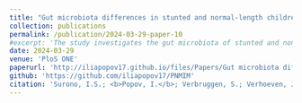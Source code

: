 ```yaml
---
title: "Gut microbiota differences in stunted and normal-length children aged 36–45 months in East Nusa Tenggara, Indonesia"
collection: publications
permalink: /publication/2024-03-29-paper-10
#excerpt: 'The study investigates the gut microbiota of stunted and non-stunted children in East Nusa Tenggara, Indonesia. It found that certain bacteria were more prevalent in stunted children and correlated with their growth parameters. The study also found lower concentrations of fecal short-chain fatty acids (SCFAs) in stunted children, indicating lower energy extraction by their gut microbiota. These findings suggest a potential role of gut microbiota in stunting, but further studies are needed to confirm this.'
date: 2024-03-29
venue: 'PloS ONE'
paperurl: 'http://iliapopov17.github.io/files/Papers/Gut microbiota differences in stunted and normal-length children aged 36–45 months in East Nusa Tenggara, Indonesia.pdf'
github: 'https://github.com/iliapopov17/PNMIM'
citation: 'Surono, I.S.; <b>Popov, I.</b>; Verbruggen, S.; Verhoeven, J.; Kusumo, P.D.; Venema, K. <i>PLOS ONE</i> 2024, 19, e0299349, [![DOI](https://img.shields.io/badge/DOI-10.1371%2Fjournal.pone.0299349-blue)](https://doi.org/10.1371/journal.pone.0299349)'
---
```

